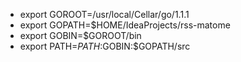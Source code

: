 - export GOROOT=/usr/local/Cellar/go/1.1.1
- export GOPATH=$HOME/IdeaProjects/rss-matome
- export GOBIN=$GOROOT/bin
- export PATH=$PATH:$GOBIN:$GOPATH/src